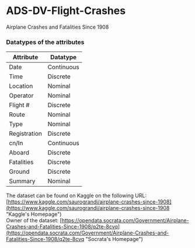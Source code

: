 # ADS-DV-Flight-Crashes
Airplane Crashes and Fatalities Since 1908

### Datatypes of the attributes

| Attribute    | Datatype   |
|--------------|------------|
| Date         | Continuous |
| Time         | Discrete   |
| Location     | Nominal    |
| Operator     | Nominal    |
| Flight #     |  Discrete  |
| Route        | Nominal    |
| Type         | Nominal    |
| Registration | Discrete   |
| cn/In        | Continuous |
| Aboard       | Discrete   |
| Fatalities   | Discrete   |
| Ground       | Discrete   |
| Summary      | Nominal    |

The dataset can be found on Kaggle on the following URL:
[https://www.kaggle.com/saurograndi/airplane-crashes-since-1908](https://www.kaggle.com/saurograndi/airplane-crashes-since-1908 "Kaggle's Homepage") <br />
Owner of the dataset:
[https://opendata.socrata.com/Government/Airplane-Crashes-and-Fatalities-Since-1908/q2te-8cvq](https://opendata.socrata.com/Government/Airplane-Crashes-and-Fatalities-Since-1908/q2te-8cvq "Socrata's Homepage") 

